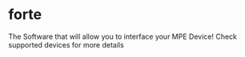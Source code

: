 # forte
The Software that will allow you to interface your MPE Device! Check supported devices for more details
